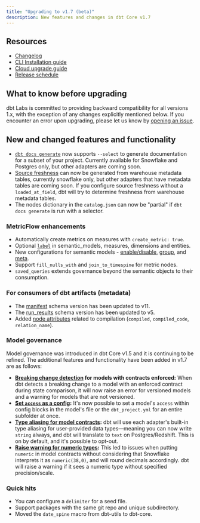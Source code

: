 ```yaml
---
title: "Upgrading to v1.7 (beta)"
description: New features and changes in dbt Core v1.7
---
```


## Resources

- [Changelog](https://github.com/dbt-labs/dbt-core/blob/8aaed0e29f9560bc53d9d3e88325a9597318e375/CHANGELOG.md)
- [CLI Installation guide](/docs/core/installation)
- [Cloud upgrade guide](/docs/dbt-versions/upgrade-core-in-cloud)
- [Release schedule](https://github.com/dbt-labs/dbt-core/issues/7481)

## What to know before upgrading

dbt Labs is committed to providing backward compatibility for all versions 1.x, with the exception of any changes explicitly mentioned below. If you encounter an error upon upgrading, please let us know by [opening an issue](https://github.com/dbt-labs/dbt-core/issues/new).

## New and changed features and functionality

- [`dbt docs generate`](/reference/commands/cmd-docs) now supports `--select` to generate documentation for a subset of your project. Currently available for Snowflake and Postgres only, but other adapters are coming soon. 
- [Source freshness](/docs/deploy/source-freshness) can now be generated from warehouse metadata tables, currently snowflake only, but other adapters that have metadata tables are coming soon. If you configure source freshness without a `loaded_at_field`, dbt will try to determine freshness from warehouse metadata tables.
- The nodes dictionary in the `catalog.json` can now be "partial" if `dbt docs generate` is run with a selector.

### MetricFlow enhancements

- Automatically create metrics on measures with `create_metric: true`.
- Optional [`label`](/docs/build/semantic-models) in semantic_models, measures, dimensions and entities.
- New configurations for semantic models - [enable/disable](/reference/resource-configs/enabled), [group](/reference/resource-configs/group), and [meta](/reference/resource-configs/meta).
- Support `fill_nulls_with` and `join_to_timespine` for metric nodes.
- `saved_queries` extends governance beyond the semantic objects to their consumption.

### For consumers of dbt artifacts (metadata)

- The [manifest](/reference/artifacts/manifest-json) schema version has been updated to v11.
- The [run_results](/reference/artifacts/run-results-json) schema version has been updated to v5.
- Added [node attributes](/reference/artifacts/run-results-json) related to compilation (`compiled`, `compiled_code`, `relation_name`).


### Model governance

Model governance was introduced in dbt Core v1.5 and it is continuing to be refined. The additional features and functionality have been added in v1.7 are as follows:

- **[Breaking change detection](/reference/resource-properties/versions) for models with contracts enforced:** When dbt detects a breaking change to a model with an enforced contract during state comparison, it will now raise an error for versioned models and a warning for models that are not versioned.
- **[Set `access` as a config](/reference/resource-configs/access):** It's now possible to set a model's `access` within config blocks in the model's file or the `dbt_project.yml` for an entire subfolder at once.
- **[Type aliasing for model contracts](/reference/resource-configs/contract):** dbt will use each adapter's built-in type aliasing for user-provided data types—meaning you can now write `string` always, and dbt will translate to `text` on Postgres/Redshift. This is on by default, and it's possible to opt-out.
- **[Raise warning for numeric types](/reference/resource-configs/contract):** This led to issues when putting `numeric` in model contracts without considering that Snowflake interprets it as `numeric(38,0)`, and will round decimals accordingly. dbt will raise a warning if it sees a numeric type without specified precision/scale.

### Quick hits

- You can configure a `delimiter` for a seed file.
- Support packages with the same git repo and unique subdirectory.
- Moved the `date_spine` macro from dbt-utils to dbt-core.